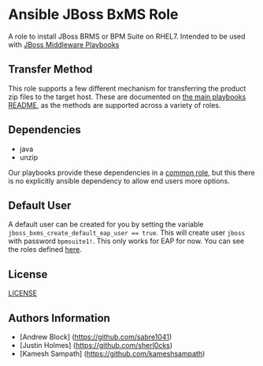 Ansible JBoss BxMS Role
=================

A role to install JBoss BRMS or BPM Suite on RHEL7. Intended to be used with [JBoss Middleware Playbooks](https://github.com/rhtconsulting/ansible-middleware-playbooks)

Transfer Method
------------

This role supports a few different mechanism for transferring the product zip files to the target host. These are documented on [the main playbooks README](https://github.com/rhtconsulting/ansible-middleware-playbooks), as the methods are supported across a variety of roles.

Dependencies
------------

- java
- unzip

Our playbooks provide these dependencies in a [common role](https://github.com/rhtconsulting/ansible-middleware-playbooks/tree/master/roles/common), but this there is no explicitly ansible dependency to allow end users more options.

Default User
------------

A default user can be created for you by setting the variable `jboss_bxms_create_default_eap_user == true`. This will create user `jboss` with password `bpmsuite1!`. This only works for EAP for now. You can see the roles defined [here](files/application-roles.properties).

License
-------

[LICENSE](./LICENSE)

Authors Information
------------------

* [Andrew Block] (https://github.com/sabre1041)
* [Justin Holmes] (https://github.com/sherl0cks)
* [Kamesh Sampath] (https://github.com/kameshsampath)
